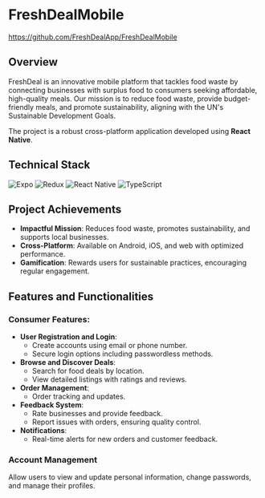 # FreshDealMobile

https://github.com/FreshDealApp/FreshDealMobile

## Overview
FreshDeal is an innovative mobile platform that tackles food waste by connecting businesses with surplus food to consumers seeking affordable, high-quality meals. Our mission is to reduce food waste, provide budget-friendly meals, and promote sustainability, aligning with the UN's Sustainable Development Goals.

The project is a robust cross-platform application developed using **React Native**.
## Technical Stack

![Expo](https://img.shields.io/badge/expo-1C1E24?style=for-the-badge&logo=expo&logoColor=#D04A37)
![Redux](https://img.shields.io/badge/redux-%23593d88.svg?style=for-the-badge&logo=redux&logoColor=white)
![React Native](https://img.shields.io/badge/react_native-%2320232a.svg?style=for-the-badge&logo=react&logoColor=%2361DAFB)
![TypeScript](https://img.shields.io/badge/typescript-%23007ACC.svg?style=for-the-badge&logo=typescript&logoColor=white)

## Project Achievements
- **Impactful Mission**: Reduces food waste, promotes sustainability, and supports local businesses.
- **Cross-Platform**: Available on Android, iOS, and web with optimized performance.
- **Gamification**: Rewards users for sustainable practices, encouraging regular engagement.

## Features and Functionalities
### Consumer Features:
- **User Registration and Login**: 
  - Create accounts using email or phone number.
  - Secure login options including passwordless methods.
- **Browse and Discover Deals**:
  - Search for food deals by location.
  - View detailed listings with ratings and reviews.
- **Order Management**:
  - Order tracking and updates.
- **Feedback System**:
  - Rate businesses and provide feedback.
  - Report issues with orders, ensuring quality control.
- **Notifications**:
  - Real-time alerts for new orders and customer feedback.

### Account Management
Allow users to view and update personal information, change passwords, and manage their profiles.
